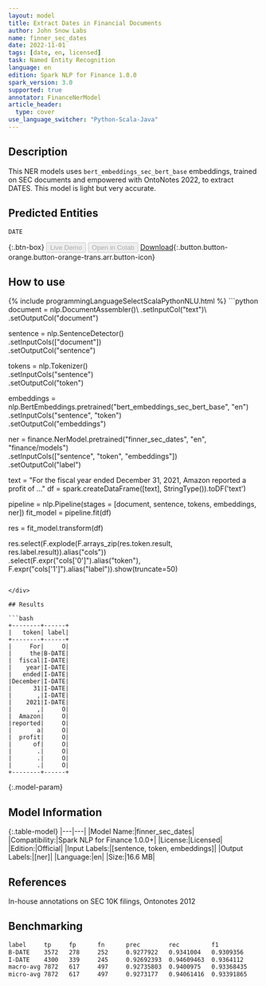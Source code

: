 ```yaml
---
layout: model
title: Extract Dates in Financial Documents
author: John Snow Labs
name: finner_sec_dates
date: 2022-11-01
tags: [date, en, licensed]
task: Named Entity Recognition
language: en
edition: Spark NLP for Finance 1.0.0
spark_version: 3.0
supported: true
annotator: FinanceNerModel
article_header:
  type: cover
use_language_switcher: "Python-Scala-Java"
---
```


## Description

This NER models uses `bert_embeddings_sec_bert_base` embeddings, trained on SEC documents and empowered with OntoNotes 2022, to extract DATES. This model is light but very accurate.

## Predicted Entities

`DATE`

{:.btn-box}
<button class="button button-orange" disabled>Live Demo</button>
<button class="button button-orange" disabled>Open in Colab</button>
[Download](https://s3.amazonaws.com/auxdata.johnsnowlabs.com/finance/models/finner_sec_dates_en_1.0.0_3.0_1667305896514.zip){:.button.button-orange.button-orange-trans.arr.button-icon}

## How to use



<div class="tabs-box" markdown="1">
{% include programmingLanguageSelectScalaPythonNLU.html %}
```python
document = nlp.DocumentAssembler()\
    .setInputCol("text")\
    .setOutputCol("document")

sentence = nlp.SentenceDetector()\
    .setInputCols(["document"])\
    .setOutputCol("sentence")

tokens = nlp.Tokenizer()\
    .setInputCols("sentence")\
    .setOutputCol("token")

embeddings = nlp.BertEmbeddings.pretrained("bert_embeddings_sec_bert_base", "en") \
    .setInputCols("sentence", "token") \
    .setOutputCol("embeddings")

ner = finance.NerModel.pretrained("finner_sec_dates", "en", "finance/models")\
    .setInputCols(["sentence", "token", "embeddings"])\
    .setOutputCol("label")

text  = "For the fiscal year ended December 31, 2021, Amazon reported a profit of ..."
df = spark.createDataFrame([text], StringType()).toDF('text')

pipeline = nlp.Pipeline(stages = [document, sentence, tokens, embeddings, ner])
fit_model = pipeline.fit(df)

res = fit_model.transform(df)

res.select(F.explode(F.arrays_zip(res.token.result, 
                                            res.label.result)).alias("cols")) \
             .select(F.expr("cols['0']").alias("token"),
                     F.expr("cols['1']").alias("label")).show(truncate=50)
```

</div>

## Results

```bash
+--------+------+
|   token| label|
+--------+------+
|     For|     O|
|     the|B-DATE|
|  fiscal|I-DATE|
|    year|I-DATE|
|   ended|I-DATE|
|December|I-DATE|
|      31|I-DATE|
|       ,|I-DATE|
|    2021|I-DATE|
|       ,|     O|
|  Amazon|     O|
|reported|     O|
|       a|     O|
|  profit|     O|
|      of|     O|
|       .|     O|
|       .|     O|
|       .|     O|
+--------+------+
```

{:.model-param}
## Model Information

{:.table-model}
|---|---|
|Model Name:|finner_sec_dates|
|Compatibility:|Spark NLP for Finance 1.0.0+|
|License:|Licensed|
|Edition:|Official|
|Input Labels:|[sentence, token, embeddings]|
|Output Labels:|[ner]|
|Language:|en|
|Size:|16.6 MB|

## References

In-house annotations on SEC 10K filings, Ontonotes 2012

## Benchmarking

```bash
label	  tp	 fp	     fn	     prec	     rec	     f1
B-DATE	  3572	 278	 252	 0.9277922	 0.9341004	 0.9309356
I-DATE	  4300	 339	 245	 0.92692393	 0.94609463	 0.9364112
macro-avg 7872   617     497     0.92735803  0.9400975   0.93368435
micro-avg 7872   617     497     0.9273177   0.94061416  0.93391865
```